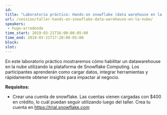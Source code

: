 ```yaml
---
id: 
title: "Laboratorio práctico: Hands-on snowflake (data warehouse en la nube)"
url: /session/taller-hands-on-snowflake-data-warehouse-en-la-nube/
speakers:
 - hugo-arredondo
time_start: 2019-03-21T16:00:00-05:00
time_end: 2019-03-21T17:20:00-05:00
block: 
slot: 
---
```


En este laboratorio práctico mostraremos cómo habilitar un datawarehouse en la nube utilizando la plataforma de Snowflake Computing. Los participantes aprenderán como cargar datos, integrar herramientas y rápidamente obtener insights para impactar al negocio.

<strong>Requisitos:</strong>
<ul>
 	<li>Crear una cuenta de snowflake. Las cuentas vienen cargadas con $400 en crédito, lo cuál puedan seguir utilizando luego del taller. Crea tu cuenta en <a class="moz-txt-link-freetext" href="https://trial.snowflake.com">https://trial.snowflake.com</a></li>
</ul>